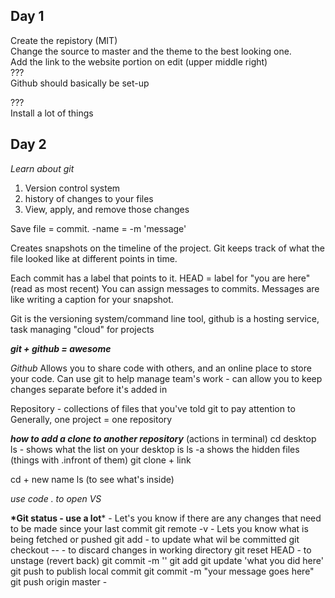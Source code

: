 ## Day 1
Create the repistory (MIT)  
Change the source to master and the theme to the best looking one.  
Add the link to the website portion on edit (upper middle right)  
???  
Github should basically be set-up  

???<br>
Install a lot of things

## Day 2
*Learn about git*
<ol> <li>Version control system</li>
<li> history of changes to your files</li>
<li>View, apply, and remove those changes</li>
<li<Keep all your project files in one repository</li></ol>

Save file = commit.
-name = -m 'message'

Creates snapshots on the timeline of the project. 
Git keeps track of what the file looked like at different points in time. 

Each commit has a label that points to it.
HEAD = label for "you are here" (read as most recent)
You can assign messages to commits.
Messages are like writing a caption for your snapshot.

Git is the versioning system/command line tool, github is a hosting service, task managing "cloud" for projects

_**git + github = awesome**_

*Github*
Allows you to share code with others, and an online place to store your code.
Can use git to help manage team's work - can allow you to keep changes separate before it's added in

Repository - collections of files that you've told git to pay attention to
Generally, one project = one repository

_**how to add a clone to another repository**_ (actions in terminal)
cd desktop
ls - shows what the list on your desktop is
ls -a shows the hidden files (things with .infront of them)
git clone + link

cd + new name
ls (to see what's inside)


*use code . to open VS*

__*Git status - use a lot__* - Let's you know if there are any changes that need to be made since your last commit
git remote -v - Lets you know what is being fetched or pushed
git add <file> - to update what wil be committed
git checkout -- <file> - to discard changes in working directory
git reset HEAD <file> - to unstage (revert back)
git commit -m '<add or update file markdown examples>' 
  git add <file name>
  git update 'what you did here'
git push to publish local commit
git commit -m "your message goes here"
git push origin master - 










